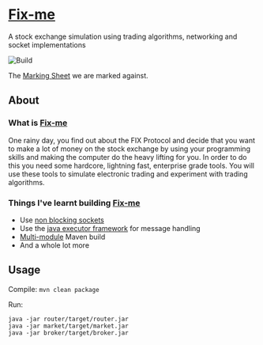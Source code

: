# [Fix-me](https://github.com/ziadhorat/Fix-me/blob/master/documentation/fixme.en.pdf)

A stock exchange simulation using trading algorithms, networking and socket implementations

![Build](https://github.com/ziadhorat/Fix-me/workflows/Build/badge.svg)

The [Marking Sheet](https://github.com/ziadhorat/Fix-me/blob/master/documentation/fixme.markingsheet.pdf) we are marked against.

## About

### What is [Fix-me](https://github.com/ziadhorat/Fix-me/blob/master/documentation/fixme.en.pdf)

One rainy day, you find out about the FIX Protocol and decide that you want to make a lot of money on the stock exchange by using your programming skills and making the computer do the heavy lifting for you. In order to do this you need some hardcore, lightning fast, enterprise grade tools. You will use these tools to simulate electronic trading and experiment with trading algorithms.

### Things I've learnt building [Fix-me](https://github.com/ziadhorat/Fix-me/blob/master/documentation/fixme.en.pdf)

- Use [non blocking sockets](https://www.developer.com/java/data/what-is-non-blocking-socket-programming-in-java.html#:~:text=Non-blocking%20Sockets%20in%20Java,used%20for%20blocking%20socket%20programming.&text=Non-blocking%20sockets%2C%20on%20the,hand%2C%20are%20non-sequential.)
- Use the [java executor framework](https://stackabuse.com/concurrency-in-java-the-executor-framework/) for message handling
- [Multi-module](https://www.baeldung.com/maven-multi-module) Maven build
- And a whole lot more

## Usage

Compile: `mvn clean package`

Run: 
```
java -jar router/target/router.jar
java -jar market/target/market.jar
java -jar broker/target/broker.jar
```
